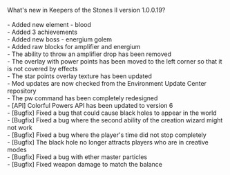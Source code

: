 What's new in Keepers of the Stones II version 1.0.0.19?<br />
<br />- Added new element - blood
<br />- Added 3 achievements
<br />- Added new boss - energium golem
<br />- Added raw blocks for amplifier and energium
<br />- The ability to throw an amplifier drop has been removed
<br />- The overlay with power points has been moved to the left corner so that it is not covered by effects
<br />- The star points overlay texture has been updated
<br />- Mod updates are now checked from the Environment Update Center repository
<br />- The pw command has been completely redesigned
<br />- [API] Colorful Powers API has been updated to version 6
<br />- [Bugfix] Fixed a bug that could cause black holes to appear in the world
<br />- [Bugfix] Fixed a bug where the second ability of the creation wizard might not work
<br />- [Bugfix] Fixed a bug where the player's time did not stop completely
<br />- [Bugfix] The black hole no longer attracts players who are in creative modes
<br />- [Bugfix] Fixed a bug with ether master particles
<br />- [Bugfix] Fixed weapon damage to match the balance